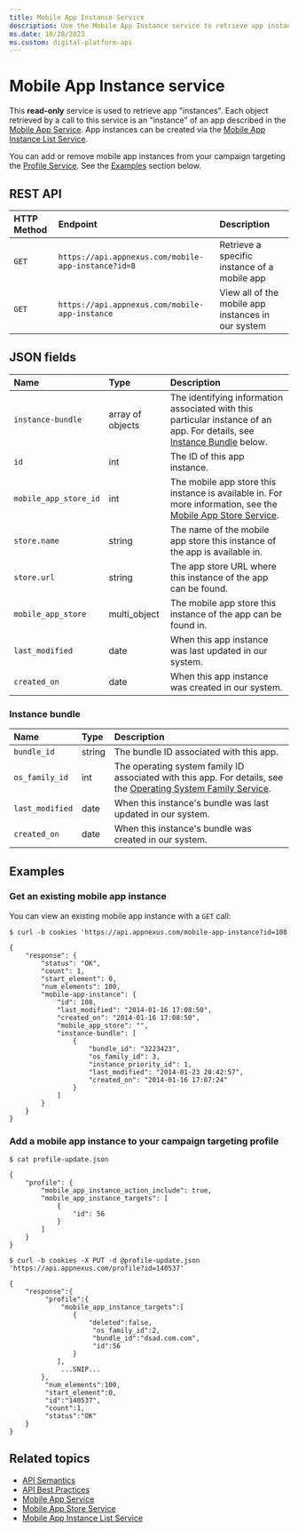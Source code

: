 ```yaml
---
title: Mobile App Instance Service
description: Use the Mobile App Instance service to retrieve app instances, which can be created via the Mobile App Instance List service.
ms.date: 10/28/2023
ms.custom: digital-platform-api
---
```


# Mobile App Instance service

This **read-only** service is used to retrieve app "instances". Each object retrieved by a call to this service is an "instance" of an app described in the [Mobile App Service](./mobile-app-service.md). App instances can be created via the [Mobile App Instance List Service](./mobile-app-instance-list-service.md).

You can add or remove mobile app instances from your campaign targeting the [Profile Service](./profile-service.md). See the [Examples](#examples) section below.

## REST API

| HTTP Method | Endpoint | Description |
|:---|:---|:---|
| `GET`  | `https://api.appnexus.com/mobile-app-instance?id=8` | Retrieve a specific instance of a mobile app |
| `GET` |  `https://api.appnexus.com/mobile-app-instance` | View all of the mobile app instances in our system |

## JSON fields

| Name | Type | Description |
|:---|:---|:---|
| `instance-bundle` | array of objects | The identifying information associated with this particular instance of an app. For details, see [Instance Bundle](#instance-bundle) below. |
| `id` | int | The ID of this app instance. |
| `mobile_app_store_id` | int | The mobile app store this instance is available in. For more information, see the [Mobile App Store Service](./mobile-app-store-service.md). |
| `store.name` | string | The name of the mobile app store this instance of the app is available in. |
| `store.url` | string | The app store URL where this instance of the app can be found. |
| `mobile_app_store` | multi_object | The mobile app store this instance of the app can be found in. |
| `last_modified` | date | When this app instance was last updated in our system. |
| `created_on` | date | When this app instance was created in our system. |

### Instance bundle

| Name | Type | Description |
|:---|:---|:---|
| `bundle_id` | string | The bundle ID associated with this app. |
| `os_family_id` | int | The operating system family ID associated with this app. For details, see the [Operating System Family Service](./operating-system-family-service.md). |
| `last_modified` | date | When this instance's bundle was last updated in our system. |
| `created_on` | date | When this instance's bundle was created in our system. |

## Examples

### Get an existing mobile app instance

You can view an existing mobile app instance with a `GET` call:

```
$ curl -b cookies 'https://api.appnexus.com/mobile-app-instance?id=108
 
{
    "response": {
        "status": "OK",
        "count": 1,
        "start_element": 0,
        "num_elements": 100,
        "mobile-app-instance": {
            "id": 108,
            "last_modified": "2014-01-16 17:08:50",
            "created_on": "2014-01-16 17:08:50",
            "mobile_app_store": "",
            "instance-bundle": [
                {
                    "bundle_id": "3223423",
                    "os_family_id": 3,
                    "instance_priority_id": 1,
                    "last_modified": "2014-01-23 20:42:57",
                    "created_on": "2014-01-16 17:07:24"
                }
            ]
        }
    }
}
```

### Add a mobile app instance to your campaign targeting profile

```
$ cat profile-update.json
 
{
    "profile": {
        "mobile_app_instance_action_include": true,
        "mobile_app_instance_targets": [
            {
                "id": 56
            }
        ]
    }
}
 
$ curl -b cookies -X PUT -d @profile-update.json 'https://api.appnexus.com/profile?id=140537'
 
{
    "response":{
         "profile":{
             "mobile_app_instance_targets":[
                {
                    "deleted":false,
                     "os_family_id":2,
                     "bundle_id":"dsad.com.com",
                     "id":56
                }
            ],
             ...SNIP...
        },
         "num_elements":100,
         "start_element":0,
         "id":"140537",
         "count":1,
         "status":"OK"
    }
}
```

## Related topics

- [API Semantics](./api-semantics.md)
- [API Best Practices](./api-best-practices.md)
- [Mobile App Service](./mobile-app-service.md)
- [Mobile App Store Service](./mobile-app-store-service.md)
- [Mobile App Instance List Service](./mobile-app-instance-list-service.md)
